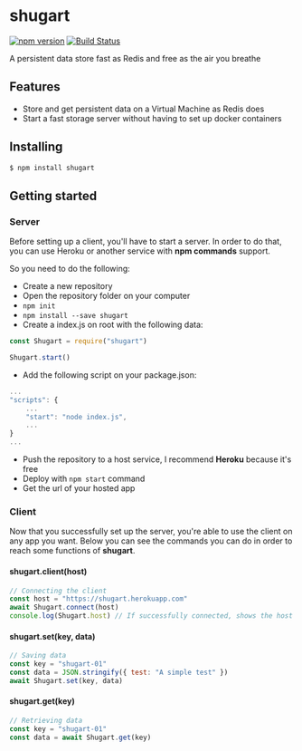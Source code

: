 # shugart

[![npm version](https://img.shields.io/npm/v/shugart.svg?style=flat-square)](https://www.npmjs.org/package/shugart)
[![Build Status](https://travis-ci.com/gbkel/shugart.svg?branch=master)](https://travis-ci.com/gbkel/shugart)

A persistent data store fast as Redis and free as the air you breathe

## Features

- Store and get persistent data on a Virtual Machine as Redis does
- Start a fast storage server without having to set up docker containers

## Installing

```bash
$ npm install shugart
```

## Getting started

### Server

Before setting up a client, you'll have to start a server. In order to do that, you can use Heroku or another service with **npm commands** support.

So you need to do the following:

- Create a new repository
- Open the repository folder on your computer
- `npm init`
- `npm install --save shugart`
- Create a index.js on root with the following data:

```js
const Shugart = require("shugart")

Shugart.start()
```

- Add the following script on your package.json:

```js
...
"scripts": {
	...
	"start": "node index.js",
	...
}
...
```

- Push the repository to a host service, I recommend **Heroku** because it's free
- Deploy with `npm start` command
- Get the url of your hosted app

### Client

Now that you successfully set up the server, you're able to use the client on any app you want. Below you can see the commands you can do in order to reach some functions of **shugart**.

#### shugart.client(host)

```js
// Connecting the client
const host = "https://shugart.herokuapp.com"
await Shugart.connect(host)
console.log(Shugart.host) // If successfully connected, shows the host
```

#### shugart.set(key, data)

```js
// Saving data
const key = "shugart-01"
const data = JSON.stringify({ test: "A simple test" })
await Shugart.set(key, data)
```

#### shugart.get(key)

```js
// Retrieving data
const key = "shugart-01"
const data = await Shugart.get(key)
```
